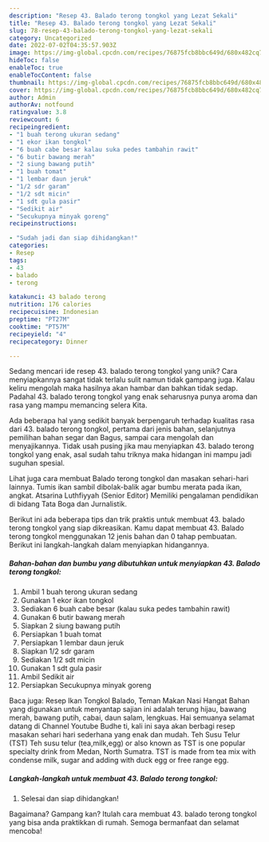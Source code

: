 ```yaml
---
description: "Resep 43. Balado terong tongkol yang Lezat Sekali"
title: "Resep 43. Balado terong tongkol yang Lezat Sekali"
slug: 78-resep-43-balado-terong-tongkol-yang-lezat-sekali
category: Uncategorized
date: 2022-07-02T04:35:57.903Z
image: https://img-global.cpcdn.com/recipes/76875fcb8bbc649d/680x482cq70/43-balado-terong-tongkol-foto-resep-utama.jpg
hideToc: false
enableToc: true
enableTocContent: false
thumbnail: https://img-global.cpcdn.com/recipes/76875fcb8bbc649d/680x482cq70/43-balado-terong-tongkol-foto-resep-utama.jpg
cover: https://img-global.cpcdn.com/recipes/76875fcb8bbc649d/680x482cq70/43-balado-terong-tongkol-foto-resep-utama.jpg
author: Admin
authorAv: notfound
ratingvalue: 3.8
reviewcount: 6
recipeingredient:
- "1 buah terong ukuran sedang"
- "1 ekor ikan tongkol"
- "6 buah cabe besar kalau suka pedes tambahin rawit"
- "6 butir bawang merah"
- "2 siung bawang putih"
- "1 buah tomat"
- "1 lembar daun jeruk"
- "1/2 sdr garam"
- "1/2 sdt micin"
- "1 sdt gula pasir"
- "Sedikit air"
- "Secukupnya minyak goreng"
recipeinstructions:

- "Sudah jadi dan siap dihidangkan!"
categories:
- Resep
tags:
- 43
- balado
- terong

katakunci: 43 balado terong 
nutrition: 176 calories
recipecuisine: Indonesian
preptime: "PT27M"
cooktime: "PT57M"
recipeyield: "4"
recipecategory: Dinner

---
```





Sedang mencari ide resep 43. balado terong tongkol yang unik? Cara menyiapkannya sangat tidak terlalu sulit namun tidak gampang juga. Kalau keliru mengolah maka hasilnya akan hambar dan bahkan tidak sedap. Padahal 43. balado terong tongkol yang enak seharusnya punya aroma dan rasa yang mampu memancing selera Kita.





Ada beberapa hal yang sedikit banyak berpengaruh terhadap kualitas rasa dari 43. balado terong tongkol, pertama dari jenis bahan, selanjutnya pemilihan bahan segar dan Bagus, sampai cara mengolah dan menyajikannya. Tidak usah pusing jika mau menyiapkan 43. balado terong tongkol yang enak,      asal sudah tahu triknya maka hidangan ini mampu jadi suguhan spesial.














Lihat juga cara membuat Balado terong tongkol dan masakan sehari-hari lainnya. Tumis ikan sambil dibolak-balik agar bumbu merata pada ikan, angkat. Atsarina Luthfiyyah (Senior Editor) Memiliki pengalaman pendidikan di bidang Tata Boga dan Jurnalistik.






Berikut ini ada beberapa tips dan trik praktis untuk membuat 43. balado terong tongkol yang siap dikreasikan. Kamu dapat membuat 43. Balado terong tongkol menggunakan 12 jenis bahan dan 0 tahap pembuatan. Berikut ini langkah-langkah dalam menyiapkan hidangannya.

<!--inarticleads1-->

##### Bahan-bahan dan bumbu yang dibutuhkan untuk menyiapkan 43. Balado terong tongkol:

1. Ambil 1 buah terong ukuran sedang
1. Gunakan 1 ekor ikan tongkol
1. Sediakan 6 buah cabe besar (kalau suka pedes tambahin rawit)
1. Gunakan 6 butir bawang merah
1. Siapkan 2 siung bawang putih
1. Persiapkan 1 buah tomat
1. Persiapkan 1 lembar daun jeruk
1. Siapkan 1/2 sdr garam
1. Sediakan 1/2 sdt micin
1. Gunakan 1 sdt gula pasir
1. Ambil Sedikit air
1. Persiapkan Secukupnya minyak goreng


Baca juga: Resep Ikan Tongkol Balado, Teman Makan Nasi Hangat Bahan yang digunakan untuk menyantap sajian ini adalah terung hijau, bawang merah, bawang putih, cabai, daun salam, lengkuas. Hai semuanya selamat datang di Channel Youtube Budhe ti, kali ini saya akan berbagi resep masakan sehari hari sederhana yang enak dan mudah. Teh Susu Telur (TST) Teh susu telur (tea,milk,egg) or also known as TST is one popular specialty drink from Medan, North Sumatra. TST is made from tea mix with condense milk, sugar and adding with duck egg or free range egg. 

<!--inarticleads2-->

##### Langkah-langkah untuk membuat 43. Balado terong tongkol:


1. Selesai dan siap dihidangkan!



Bagaimana? Gampang kan? Itulah cara membuat 43. balado terong tongkol yang bisa anda praktikkan di rumah. Semoga bermanfaat dan selamat mencoba!
